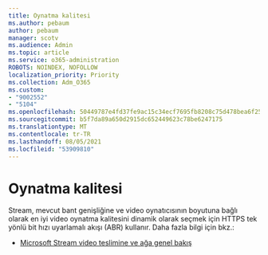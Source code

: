 ```yaml
---
title: Oynatma kalitesi
ms.author: pebaum
author: pebaum
manager: scotv
ms.audience: Admin
ms.topic: article
ms.service: o365-administration
ROBOTS: NOINDEX, NOFOLLOW
localization_priority: Priority
ms.collection: Adm_O365
ms.custom:
- "9002552"
- "5104"
ms.openlocfilehash: 50449787e4fd37fe9ac15c34ecf7695fb8208c75d478bea6f25af3787063083b
ms.sourcegitcommit: b5f7da89a650d2915dc652449623c78be6247175
ms.translationtype: MT
ms.contentlocale: tr-TR
ms.lasthandoff: 08/05/2021
ms.locfileid: "53909810"
---
```

# <a name="stream-quality"></a>Oynatma kalitesi

Stream, mevcut bant genişliğine ve video oynatıcısının boyutuna bağlı olarak en iyi video oynatma kalitesini dinamik olarak seçmek için HTTPS tek yönlü bit hızı uyarlamalı akışı (ABR) kullanır. Daha fazla bilgi için bkz.:

- [Microsoft Stream video teslimine ve ağa genel bakış](https://docs.microsoft.com/stream/network-overview)
